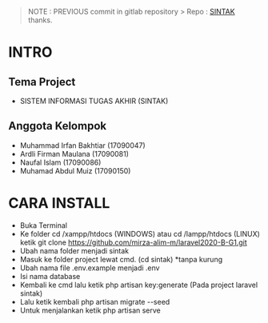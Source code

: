 > NOTE : PREVIOUS commit in gitlab repository >
> Repo : [SINTAK](https://gitlab.com/a0i/sintak) thanks.

# INTRO

## Tema Project

-   SISTEM INFORMASI TUGAS AKHIR (SINTAK)

## Anggota Kelompok

-   Muhammad Irfan Bakhtiar (17090047)
-   Ardli Firman Maulana    (17090081)
-   Naufal Islam            (17090086)
-   Muhamad Abdul Muiz      (17090150)

# CARA INSTALL

-   Buka Terminal
-   Ke folder cd /xampp/htdocs (WINDOWS) atau cd /lampp/htdocs (LINUX) ketik
    git clone https://github.com/mirza-alim-m/laravel2020-B-G1.git
-   Ubah nama folder menjadi sintak    
-   Masuk ke folder project lewat cmd. (cd sintak) *tanpa kurung
-   Ubah nama file .env.example menjadi .env
-   Isi nama database
-   Kembali ke cmd lalu ketik php artisan key:generate (Pada project laravel sintak)
-   Lalu ketik kembali php artisan migrate --seed
-   Untuk menjalankan ketik php artisan serve
